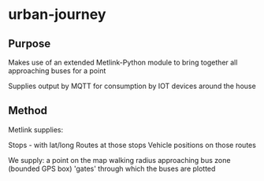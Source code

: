 # urban-journey

## Purpose

Makes use of an extended Metlink-Python module to bring together all approaching buses for a point

Supplies output by MQTT for consumption by IOT devices around the house

## Method

Metlink supplies:

Stops - with lat/long
Routes at those stops
Vehicle positions on those routes

We supply: 
a point on the map
walking radius
approaching bus zone (bounded GPS box)
'gates' through which the buses are plotted

